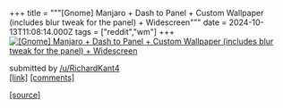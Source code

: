 +++
title = """[Gnome] Manjaro + Dash to Panel + Custom Wallpaper (includes blur tweak for the panel) + Widescreen"""
date = 2024-10-13T11:08:14.000Z
tags = ["reddit","wm"]
+++
[![[Gnome] Manjaro + Dash to Panel + Custom Wallpaper (includes blur tweak for the panel) + Widescreen](https://preview.redd.it/ji3q54rkaiud1.png?width=640&crop=smart&auto=webp&s=28eca3eee4b8a5fe9556eccac142028a004dea6d "[Gnome] Manjaro + Dash to Panel + Custom Wallpaper (includes blur tweak for the panel) + Widescreen")](https://www.reddit.com/r/unixporn/comments/1g2n9aj/gnome_manjaro_dash_to_panel_custom_wallpaper/)

submitted by [/u/RichardKant4](https://www.reddit.com/user/RichardKant4)  
[\[link\]](https://i.redd.it/ji3q54rkaiud1.png) [\[comments\]](https://www.reddit.com/r/unixporn/comments/1g2n9aj/gnome_manjaro_dash_to_panel_custom_wallpaper/)

[[source]](https://www.reddit.com/r/unixporn/comments/1g2n9aj/gnome_manjaro_dash_to_panel_custom_wallpaper/)
